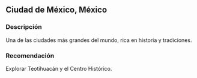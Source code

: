 ## Ciudad de México, México
### Descripción
Una de las ciudades más grandes del mundo, rica en historia y tradiciones.
### Recomendación
Explorar Teotihuacán y el Centro Histórico.